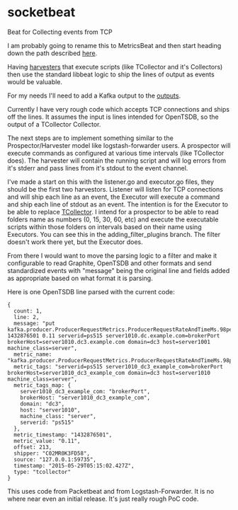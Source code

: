 # socketbeat
Beat for Collecting events from TCP

I am probably going to rename this to MetricsBeat and then start heading down the path described [here](https://discuss.elastic.co/t/metrics-beat/1495/2).

Having [harvesters](https://github.com/elastic/logstash-forwarder/blob/master/harvester.go|harvesters) that execute scripts (like TCollector and it's Collectors) then use the standard libbeat logic to ship the lines of output as events would be valuable. 

For my needs I'll need to add a Kafka output to the [outputs](https://github.com/johann8384/libbeat).

Currently I have very rough code which accepts TCP connections and ships off the lines. It assumes the input is lines intended for OpenTSDB, so the output of a TCollector Collector.

The next steps are to implement something similar to the Prospector/Harvester model like logstash-forwarder users. A prospector will execute commands as configured at various time intervals (like TCollector does). The harvester will contain the running script and will log errors from it's stderr and pass lines from it's stdout to the event channel.

I've made a start on this with the listener.go and executor.go files, they should be the first two harvestors. Listener will listen for TCP connections and will ship each line as an event, the Executor will execute a command and ship each line of stdout as an event. The intention is for the Executor to be able to replace [TCollector](https://github.com/opentsdb/tcollector). I intend for a prospector to be able to read folders name as numbers (0, 15, 30, 60, etc) and execute the executable scripts within those folders on intervals based on their name using Executors. You can see this in the adding_filter_plugins branch. The filter doesn't work there yet, but the Executor does.

From there I would want to move the parsing logic to a filter and make it configurable to read Graphite, OpenTSDB and other formats and send standardized events with "message" being the original line and fields added as appropriate based on what format it is parsing.

Here is one OpenTSDB line parsed with the current code:
```
{
  count: 1,
  line: 2,
  message: "put kafka.producer.ProducerRequestMetrics.ProducerRequestRateAndTimeMs.98percentile 1432876501 0.11 serverid=ps515 server1010.dc.example.com=brokerPort brokerHost=server1010.dc3.example.com domain=dc3 host=server1001 machine_class=server",
  metric_name: "kafka.producer.ProducerRequestMetrics.ProducerRequestRateAndTimeMs.98percentile",
  metric_tags: "serverid=ps515 server1010_dc3_example_com=brokerPort brokerHost=server1010_dc3_example_com domain=dc3 host=server1010 machine_class=server",
  metric_tags_map: {
    server1010_dc3_example_com: "brokerPort",
    brokerHost: "server1010_dc3_example_com",
    domain: "dc3",
    host: "server1010",
    machine_class: "server",
    serverid: "ps515"
  },
  metric_timestamp: "1432876501",
  metric_value: "0.11",
  offset: 213,
  shipper: "C02MR0K3FD58",
  source: "127.0.0.1:59735",
  timestamp: "2015-05-29T05:15:02.427Z",
  type: "tcollector"
}
```
This uses code from Packetbeat and from Logstash-Forwarder. It is no where near even an initial release. It's just really rough PoC code.

